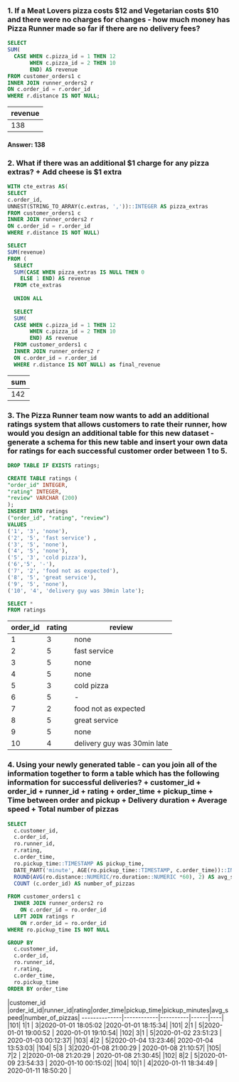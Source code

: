 
### 1. If a Meat Lovers pizza costs $12 and Vegetarian costs $10 and there were no charges for changes - how much money has Pizza Runner made so far if there are no delivery fees?

````sql
SELECT 
SUM(
  CASE WHEN c.pizza_id = 1 THEN 12
       WHEN c.pizza_id = 2 THEN 10
       END) AS revenue
FROM customer_orders1 c
INNER JOIN runner_orders2 r 
ON c.order_id = r.order_id
WHERE r.distance IS NOT NULL;
````

|revenue|
|-----|
|138|

#### Answer: 138

### 2. What if there was an additional $1 charge for any pizza extras? + Add cheese is $1 extra

````sql
WITH cte_extras AS(
SELECT 
c.order_id, 
UNNEST(STRING_TO_ARRAY(c.extras, ','))::INTEGER AS pizza_extras
FROM customer_orders1 c
INNER JOIN runner_orders2 r 
ON c.order_id = r.order_id
WHERE r.distance IS NOT NULL) 

SELECT 
SUM(revenue)
FROM (
  SELECT
  SUM(CASE WHEN pizza_extras IS NULL THEN 0
    ELSE 1 END) AS revenue
  FROM cte_extras
  
  UNION ALL
  
  SELECT 
  SUM(
  CASE WHEN c.pizza_id = 1 THEN 12
       WHEN c.pizza_id = 2 THEN 10
       END) AS revenue
  FROM customer_orders1 c
  INNER JOIN runner_orders2 r 
  ON c.order_id = r.order_id
  WHERE r.distance IS NOT NULL) as final_revenue
  ````
  |sum|
|-----|
|142|
  
### 3. The Pizza Runner team now wants to add an additional ratings system that allows customers to rate their runner, how would you design an additional table for this new dataset - generate a schema for this new table and insert your own data for ratings for each successful customer order between 1 to 5.

````sql
DROP TABLE IF EXISTS ratings;

CREATE TABLE ratings (
"order_id" INTEGER,
"rating" INTEGER, 
"review" VARCHAR (200)
);
INSERT INTO ratings 
("order_id", "rating", "review")
VALUES 
('1', '3', 'none'),
('2', '5', 'fast service') ,
('3', '5', 'none'),
('4', '5', 'none'),
('5', '3', 'cold pizza'),
('6','5', '-'),
('7', '2', 'food not as expected'),
('8', '5', 'great service'),
('9', '5', 'none'), 
('10', '4', 'delivery guy was 30min late');
````
````sql
SELECT *
FROM ratings
````

|order_id|rating|review|
--------------|------------|----------|
|             1|3       |        none |
|             2|5       |         fast service|
|             3|5       |         none|
|             4|5       |         none|
|             5|3       |         cold pizza|
|             6|5       |         -|
|             7|2      |         food not as expected|
|             8|5       |         great service|
|             9|5      |         none|
|             10|4       |         delivery guy was 30min late|


### 4. Using your newly generated table - can you join all of the information together to form a table which has the following information for successful deliveries? + customer_id + order_id + runner_id + rating + order_time + pickup_time + Time between order and pickup + Delivery duration + Average speed + Total number of pizzas

````sql
SELECT 
  c.customer_id,
  c.order_id,
  ro.runner_id,
  r.rating, 
  c.order_time, 
  ro.pickup_time::TIMESTAMP AS pickup_time, 
  DATE_PART('minute', AGE(ro.pickup_time::TIMESTAMP, c.order_time))::INTEGER AS pickup_minutes, 
  ROUND(AVG(ro.distance::NUMERIC/ro.duration::NUMERIC *60), 2) AS avg_speed, 
  COUNT (c.order_id) AS number_of_pizzas
  
FROM customer_orders1 c 
  INNER JOIN runner_orders2 ro 
    ON c.order_id = ro.order_id
  LEFT JOIN ratings r 
    ON r.order_id = ro.order_id 
WHERE ro.pickup_time IS NOT NULL

GROUP BY 
  c.customer_id,
  c.order_id,
  ro.runner_id,
  r.rating, 
  c.order_time,
  ro.pickup_time
ORDER BY order_time  
  ````
  
|customer_id  |order_id_id|runner_id|rating|order_time|pickup_time|pickup_minutes|avg_speed|number_of_pizzas|
--------------|------------|----------|------|----|
|101|             1|1       |         3|2020-01-01 18:05:02 |2020-01-01 18:15:34|
|101|             2|1       |         5|2020-01-01 19:00:52 | 2020-01-01 19:10:54|
|102|             3|1       |         5|2020-01-02 23:51:23 | 2020-01-03 00:12:37|
|103|             4|2       |         5|2020-01-04 13:23:46| 2020-01-04 13:53:03|
|104|             5|3      |         3|2020-01-08 21:00:29 | 2020-01-08 21:10:57|
|105|             7|2       |         2|2020-01-08 21:20:29 | 2020-01-08 21:30:45|
|102|             8|2      |         5|2020-01-09 23:54:33 | 2020-01-10 00:15:02|
|104|             10|1       |         4|2020-01-11 18:34:49 | 2020-01-11 18:50:20 |
